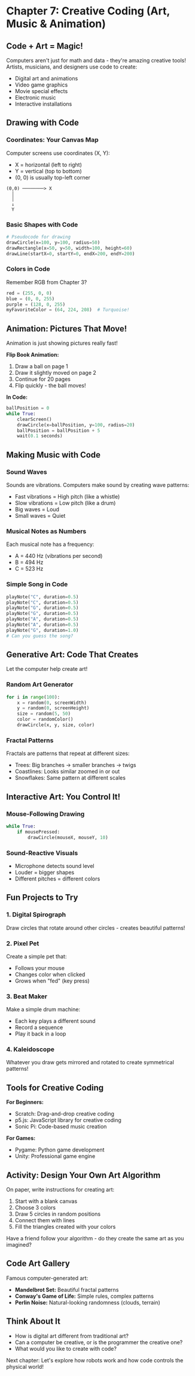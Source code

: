 # Chapter 7: Creative Coding (Art, Music & Animation)

## Code + Art = Magic!

Computers aren't just for math and data - they're amazing creative tools! Artists, musicians, and designers use code to create:
- Digital art and animations
- Video game graphics
- Movie special effects
- Electronic music
- Interactive installations

## Drawing with Code

### Coordinates: Your Canvas Map
Computer screens use coordinates (X, Y):
- X = horizontal (left to right)
- Y = vertical (top to bottom)
- (0, 0) is usually top-left corner

```
(0,0) ────────> X
  │
  │
  ↓
  Y
```

### Basic Shapes with Code
```python
# Pseudocode for drawing
drawCircle(x=100, y=100, radius=50)
drawRectangle(x=50, y=50, width=100, height=60)
drawLine(startX=0, startY=0, endX=200, endY=200)
```

### Colors in Code
Remember RGB from Chapter 3?
```python
red = (255, 0, 0)
blue = (0, 0, 255)
purple = (128, 0, 255)
myFavoriteColor = (64, 224, 208)  # Turquoise!
```

## Animation: Pictures That Move!

Animation is just showing pictures really fast!

**Flip Book Animation:**
1. Draw a ball on page 1
2. Draw it slightly moved on page 2
3. Continue for 20 pages
4. Flip quickly - the ball moves!

**In Code:**
```python
ballPosition = 0
while True:
    clearScreen()
    drawCircle(x=ballPosition, y=100, radius=20)
    ballPosition = ballPosition + 5
    wait(0.1 seconds)
```

## Making Music with Code

### Sound Waves
Sounds are vibrations. Computers make sound by creating wave patterns:
- Fast vibrations = High pitch (like a whistle)
- Slow vibrations = Low pitch (like a drum)
- Big waves = Loud
- Small waves = Quiet

### Musical Notes as Numbers
Each musical note has a frequency:
- A = 440 Hz (vibrations per second)
- B = 494 Hz
- C = 523 Hz

### Simple Song in Code
```python
playNote("C", duration=0.5)
playNote("C", duration=0.5)
playNote("G", duration=0.5)
playNote("G", duration=0.5)
playNote("A", duration=0.5)
playNote("A", duration=0.5)
playNote("G", duration=1.0)
# Can you guess the song?
```

## Generative Art: Code That Creates

Let the computer help create art!

### Random Art Generator
```python
for i in range(100):
    x = random(0, screenWidth)
    y = random(0, screenHeight)
    size = random(5, 50)
    color = randomColor()
    drawCircle(x, y, size, color)
```

### Fractal Patterns
Fractals are patterns that repeat at different sizes:
- Trees: Big branches → smaller branches → twigs
- Coastlines: Looks similar zoomed in or out
- Snowflakes: Same pattern at different scales

## Interactive Art: You Control It!

### Mouse-Following Drawing
```python
while True:
    if mousePressed:
        drawCircle(mouseX, mouseY, 10)
```

### Sound-Reactive Visuals
- Microphone detects sound level
- Louder = bigger shapes
- Different pitches = different colors

## Fun Projects to Try

### 1. Digital Spirograph
Draw circles that rotate around other circles - creates beautiful patterns!

### 2. Pixel Pet
Create a simple pet that:
- Follows your mouse
- Changes color when clicked
- Grows when "fed" (key press)

### 3. Beat Maker
Make a simple drum machine:
- Each key plays a different sound
- Record a sequence
- Play it back in a loop

### 4. Kaleidoscope
Whatever you draw gets mirrored and rotated to create symmetrical patterns!

## Tools for Creative Coding

**For Beginners:**
- Scratch: Drag-and-drop creative coding
- p5.js: JavaScript library for creative coding
- Sonic Pi: Code-based music creation

**For Games:**
- Pygame: Python game development
- Unity: Professional game engine

## Activity: Design Your Own Art Algorithm

On paper, write instructions for creating art:
1. Start with a blank canvas
2. Choose 3 colors
3. Draw 5 circles in random positions
4. Connect them with lines
5. Fill the triangles created with your colors

Have a friend follow your algorithm - do they create the same art as you imagined?

## Code Art Gallery

Famous computer-generated art:
- **Mandelbrot Set:** Beautiful fractal patterns
- **Conway's Game of Life:** Simple rules, complex patterns
- **Perlin Noise:** Natural-looking randomness (clouds, terrain)

## Think About It

- How is digital art different from traditional art?
- Can a computer be creative, or is the programmer the creative one?
- What would you like to create with code?

Next chapter: Let's explore how robots work and how code controls the physical world!